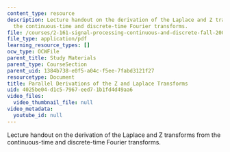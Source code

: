 ```yaml
---
content_type: resource
description: Lecture handout on the derivation of the Laplace and Z transforms from
  the continuous-time and discrete-time Fourier transforms.
file: /courses/2-161-signal-processing-continuous-and-discrete-fall-2008/4025be04d1c57967eed71b1fd4d49aa6_zlaplace.pdf
file_type: application/pdf
learning_resource_types: []
ocw_type: OCWFile
parent_title: Study Materials
parent_type: CourseSection
parent_uid: 1384b738-e0f5-a04c-f5ee-7fabd3121f27
resourcetype: Document
title: Parallel Derivations of the Z and Laplace Transforms
uid: 4025be04-d1c5-7967-eed7-1b1fd4d49aa6
video_files:
  video_thumbnail_file: null
video_metadata:
  youtube_id: null
---
```

Lecture handout on the derivation of the Laplace and Z transforms from the continuous-time and discrete-time Fourier transforms.

